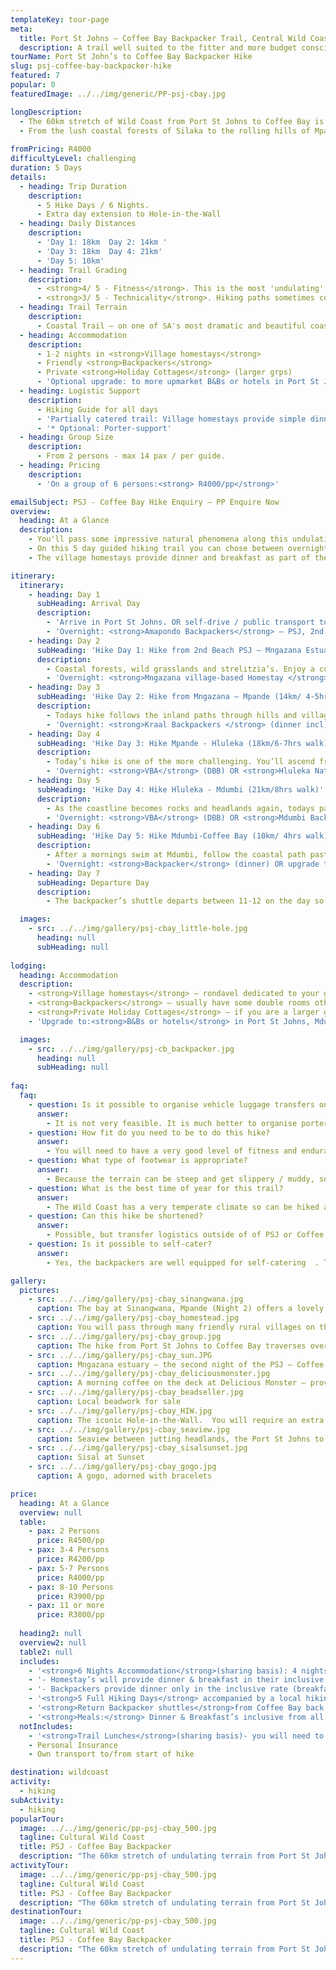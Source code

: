 ```yaml
---
templateKey: tour-page
meta:
  title: Port St Johns – Coffee Bay Backpacker Trail, Central Wild Coast 
  description: A trail well suited to the fitter and more budget conscious hiker looking for an authentic & iconic Wild Coast experience. Overnight in backpackers and village homestays.
tourName: Port St John’s to Coffee Bay Backpacker Hike
slug: psj-coffee-bay-backpacker-hike
featured: 7
popular: 0
featuredImage: ../../img/generic/PP-psj-cbay.jpg

longDescription:
  - The 60km stretch of Wild Coast from Port St Johns to Coffee Bay is well suited to the fitter traveller looking for an authentic Wild Coast Experience. On this 5 day guided hiking trail you can chose between friendly village homestays, chilled-out backpackers, private holiday cottages, or a mixture of all. 
  - From the lush coastal forests of Silaka to the rolling hills of Mpande, the PSJ to Coffee Bay hiking trail traverses grassland, rocky shores, mangrove-clad estuaries, sandy bays, nature reserves and passes through many colourful rural villages.
  
fromPricing: R4000
difficultyLevel: challenging
duration: 5 Days
details:
  - heading: Trip Duration
    description:
      - 5 Hike Days / 6 Nights. 
      - Extra day extension to Hole-in-the-Wall
  - heading: Daily Distances
    description:
      - 'Day 1: 18km  Day 2: 14km '
      - 'Day 3: 18km  Day 4: 21km'
      - 'Day 5: 10km'
  - heading: Trail Grading
    description:
      - <strong>4/ 5 - Fitness</strong>. This is the most 'undulating' stretch of Wild Coast with a number of steep ascents and descents and long beach sections
      - <strong>3/ 5 - Technicality</strong>. Hiking paths sometimes contour along steep-sided hill slopes where persons who suffer from vertigo may feel exposed.
  - heading: Trail Terrain
    description:
      - Coastal Trail – on one of SA's most dramatic and beautiful coastlines. Sandy and rocky beaches, lagoons, jutting cliffs, rock formations in the sea, mangrove swamps, rock pools and interesting intertidal life, good birdlife and fishing.
  - heading: Accommodation
    description:
      - 1-2 nights in <strong>Village homestays</strong>
      - Friendly <strong>Backpackers</strong>
      - Private <strong>Holiday Cottages</strong> (larger grps)
      - 'Optional upgrade: to more upmarket B&Bs or hotels in Port St Johns, Mdumbi and Coffee Bay.'
  - heading: Logistic Support
    description:
      - Hiking Guide for all days 
      - 'Partially catered trail: Village homestays provide simple dinner and breakfast inclusive in rate. Dinner inclusive at backpackers & other meals for own account'
      - '* Optional: Porter-support'
  - heading: Group Size
    description:
      - From 2 persons - max 14 pax / per guide.
  - heading: Pricing
    description:
      - 'On a group of 6 persons:<strong> R4000/pp</strong>'

emailSubject: PSJ - Coffee Bay Hike Enquiry – PP Enquire Now
overview:
  heading: At a Glance
  description:
    - You'll pass some impressive natural phenomena along this undulating stretch of Wild Coastline. From the fascinating table mountain sandstone cliffs of Port St Johns, to the arched bays of Mpande and Mdumbi (voted in the top three of South Africa's most beautiful beaches and a surfing hotspot); the impressive dolerite intrusion at Brazen Head and the fabled landmark, Hole in the Wall, where the roar of ocean through this hollowed cliff gives rise to its Xhosa name 'esiKhaleni' - place of sound.
    - On this 5 day guided hiking trail you can chose between overnighting at friendly village homestays, chilled-out backpackers, private holiday cottages, or a mixture of all. 
    - The village homestays provide dinner and breakfast as part of their inclusive rate. We include dinner in the backpacker option, and they are also well equipped for self-catering.  We provide a shuttle back to your vehicles left in Port St Johns, or to and from Mtata

itinerary:
  itinerary:
    - heading: Day 1
      subHeading: Arrival Day
      description:
        - 'Arrive in Port St Johns. OR self-drive / public transport to Mtata – arrive by 14h00. Backpacker Shuttle (departs 14h30) from Mtata down to PSJ.'
        - 'Overnight: <strong>Amapondo Backpackers</strong> – PSJ, 2nd Beach (dinner-own account)'
    - heading: Day 2
      subHeading: 'Hike Day 1: Hike from 2nd Beach PSJ – Mngazana Estuary (18km/6-7hrs walk)'
      description:
        - Coastal forests, wild grasslands and strelitzia’s. Enjoy a cuppa tea at Umngazi before the final beach stretch (4.3km) through to Mngazana estuary. Mngazana estuary, is considered to be one of the Eastern Cape‘s most important estuaries, with the third largest mangrove stand in South Africa.
        - 'Overnight: <strong>Mngazana village-based Homestay </strong> with dinner & breakfast (DBB) included.'
    - heading: Day 3
      subHeading: 'Hike Day 2: Hike from Mngazana – Mpande (14km/ 4-5hrs walk) '
      description:
        - Todays hike follows the inland paths through hills and villages, and in and out forested valleys. The coastline itself is all rocks and headlands, so there will be no beach stretches today, until you descend to Sinangwana, where the river spills from the forest straight onto the beach. 
        - 'Overnight: <strong>Kraal Backpackers </strong> (dinner incl) OR <strong>VBA</strong> (DBB) or <strong>Self-catering holiday cottage</strong> for groups of 6 or more out-of-season.'        
    - heading: Day 4
      subHeading: 'Hike Day 3: Hike Mpande - Hluleka (18km/6-7hrs walk)'
      description:
        - Today’s hike is one of the more challenging. You’ll ascend from Mpande through pristine forests towards Mthonga mouth - reputed to be one of the most beautiful spots on the Wild Coast. More hills and footpaths take you on a descent to the beach and the Mnenu River which then crosses into Hluleka Nature Reserve  - a combination of diverse eco systems including, rocky seashore, estuaries and evergreen 
        - 'Overnight: <strong>VBA</strong> (DBB) OR <strong>Hluleka Nature Reserve</strong> Self-Catering chalets (Self-catering)'
    - heading: Day 5
      subHeading: 'Hike Day 4: Hike Hluleka - Mdumbi (21km/8hrs walk)'
      description:
        - As the coastline becomes rocks and headlands again, todays paths are made by fishermen & villagers, with some breathtaking views to speak of. The gorgeous Mtakagagie River crossing at just over 4kms, provides a great opportunity to soak it all in, and then undulating grasslands and partly vegetated dune paths make up the route to Presley’s Bay and down to Lwandile beach. After crossing the Lwandile River, you’ll come across some of the most southern distribution of mangrove trees before following the coastal contour path through to Mdumbi – voted one of South Africa’s top beach and surf hot-spots. 
        - 'Overnight: <strong>VBA</strong> (DBB) OR <strong>Mdumbi Backpackers</strong> (dinner)'
    - heading: Day 6
      subHeading: 'Hike Day 5: Hike Mdumbi-Coffee Bay (10km/ 4hrs walk)'
      description:
        - After a mornings swim at Mdumbi, follow the coastal path past Whale Rock and Anchorage Hotel through to the Mtata river. After a ferry crossing here, you should prepare yourself for a bit of uphill toil as you ascend to a high cliff plateau. Your efforts will be well rewarded by a spectacular view down this rocky coastline. From here you’ll follow an undulating hiking trail, past the old airstrip and along to a vantage overlooking a dolerite stack in which the waves have eroded and created a labyrinth cave system.
        - 'Overnight: <strong>Backpacker</strong> (dinner) OR upgrade to <strong>Ocean View Hotel </strong> (DBB)'
    - heading: Day 7
      subHeading: Departure Day
      description:
        - The backpacker’s shuttle departs between 11-12 on the day so you can enjoy a leisurely breakfast or we can arrange a private group transfer (additional fee)    

  images:
    - src: ../../img/gallery/psj-cbay_little-hole.jpg
      heading: null
      subHeading: null
    
lodging:
  heading: Accommodation
  description:
    - <strong>Village homestays</strong> – rondavel dedicated to your group, mattress and bedding provided, donkey-boiler showers or bucket bath, meals provided. These homestays have good experience with hiking groups.
    - <strong>Backpackers</strong> – usually have some double rooms otherwise small dorms for your group to share.
    - <strong>Private Holiday Cottages</strong> – if you are a larger group, and not going within peak school holidays, private holiday cottages may be an option.
    - 'Upgrade to:<strong>B&Bs or hotels</strong> in Port St Johns, Mdumbi and Coffee Bay.'

  images:
    - src: ../../img/gallery/psj-cb_backpacker.jpg
      heading: null
      subHeading: null
    
faq:
  faq:
    - question: Is it possible to organise vehicle luggage transfers on this hike?
      answer:
        - It is not very feasible. It is much better to organise porters on this hike. Budget around R300/porter/per day. 
    - question: How fit do you need to be to do this hike? 
      answer:
        - You will need to have a very good level of fitness and endurance for this hike. The daily distances are long and the terrain hilly, so its best suited to the more experienced or fitter hiker.    
    - question: What type of footwear is appropriate?
      answer:
        - Because the terrain can be steep and get slippery / muddy, some groups have said that a sturdier hiking boot with ankle support comes highly recommended. I personally still prefer a hiking type shoe or trail sneaker, with a solid sole and grip.
    - question: What is the best time of year for this trail?
      answer:
        - The Wild Coast has a very temperate climate so can be hiked all year round, but from about March through to November tend to be better months i.t.o less rainfall. Winter months offer a stable climate for hiking and there is also the sardine run. This is one hike we can usually arrange during holidays as there is usually a homestay alternative.
    - question: Can this hike be shortened?
      answer:
        - Possible, but transfer logistics outside of of PSJ or Coffee Bay are more expensive.
    - question: Is it possible to self-cater? 
      answer:
        - Yes, the backpackers are well equipped for self-catering  . The homestays prefer to give meals as they cannot provide facilities for self-catering.

gallery:
  pictures:
    - src: ../../img/gallery/psj-cbay_sinangwana.jpg
      caption: The bay at Sinangwana, Mpande (Night 2) offers a lovely sheltered swimming beach.
    - src: ../../img/gallery/psj-cbay_homestead.jpg
      caption: You will pass through many friendly rural villages on the PSJ – Coffee Bay Hiking trail. Here the geese are employed as watchdogs.
    - src: ../../img/gallery/psj-cbay_group.jpg
      caption: The hike from Port St Johns to Coffee Bay traverses over many jutting headlands.
    - src: ../../img/gallery/psj-cbay_sun.JPG
      caption: Mngazana estuary – the second night of the PSJ – Coffee Bay trail – at last light.
    - src: ../../img/gallery/psj-cbay_deliciousmonster.jpg
      caption: A morning coffee on the deck at Delicious Monster – provides the perfect kickstart for the trail.
    - src: ../../img/gallery/psj-cbay_beadseller.jpg
      caption: Local beadwork for sale 
    - src: ../../img/gallery/psj-cbay_HIW.jpg
      caption: The iconic Hole-in-the-Wall.  You will require an extra day to do this after you finish the trail at Coffee Bay.  
    - src: ../../img/gallery/psj-cbay_seaview.jpg
      caption: Seaview between jutting headlands, the Port St Johns to Coffee Bay trail is full of such spectacles.
    - src: ../../img/gallery/psj-cbay_sisalsunset.jpg
      caption: Sisal at Sunset 
    - src: ../../img/gallery/psj-cbay_gogo.jpg
      caption: A gogo, adorned with bracelets  

price:
  heading: At a Glance
  overview: null
  table:
    - pax: 2 Persons
      price: R4500/pp
    - pax: 3-4 Persons
      price: R4200/pp
    - pax: 5-7 Persons
      price: R4000/pp
    - pax: 8-10 Persons
      price: R3900/pp
    - pax: 11 or more
      price: R3800/pp  
    
  heading2: null
  overview2: null
  table2: null
  includes:
    - '<strong>6 Nights Accommodation</strong>(sharing basis): 4 nights backpackers (PSJ, Coffee Bay, Kraal-Mpande, Mdumbi) & 2 nights VBA’s (dinner & breakfast included) or substitute VBA for backpacker nights, & upgrade options as selected from itinerary.'
    - '- Homestay’s will provide dinner & breakfast in their inclusive rate. Homestays can provide a basic packed lunch for an extra R50 (can pre-request this).'
    - '- Backpackers provide dinner only in the inclusive rate (breakfasts & packed lunches for own account from backpackers)'
    - '<strong>5 Full Hiking Days</strong> accompanied by a local hiking guide'
    - '<strong>Return Backpacker shuttles</strong>from Coffee Bay back to PSJ (self-drives) OR pick-up from Mtata to PSJ + return from Coffee Bay to PSJ (* Larger groups – can request the additional price of a PRIVATE TRANSFER from Coffee Bay – PSJ direct, which doesn’t work out to much more)'
    - '<strong>Meals:</strong> Dinner & Breakfast’s inclusive from all village homestay’s. Dinner included on backpacker nights, but breakfasts for own account (continental & cooked ala carte breakfast options)'
  notIncludes: 
    - '<strong>Trail Lunches</strong>(sharing basis)- you will need to supply your own trail lunches or pre-request/book these from the homestays'
    - Personal Insurance
    - Own transport to/from start of hike

destination: wildcoast
activity:
  - hiking
subActivity:
  - hiking
popularTour:
  image: ../../img/generic/pp-psj-cbay_500.jpg
  tagline: Cultural Wild Coast
  title: PSJ - Coffee Bay Backpacker
  description: "The 60km stretch of undulating terrain from Port St John's to Coffee Bay, is well suited to the more budget conscious traveller looking for an authentic Wild Coast Experience. On this 5 day guided hiking trail you can chose between friendly homestays, chilled-out backpackers & private cottages."
activityTour:
  image: ../../img/generic/pp-psj-cbay_500.jpg
  tagline: Cultural Wild Coast
  title: PSJ - Coffee Bay Backpacker
  description: "The 60km stretch of undulating terrain from Port St John's to Coffee Bay, is well suited to the more budget conscious traveller looking for an authentic Wild Coast Experience. On this 5 day guided hiking trail you can chose between friendly homestays, chilled-out backpackers & private cottages."
destinationTour:
  image: ../../img/generic/pp-psj-cbay_500.jpg
  tagline: Cultural Wild Coast
  title: PSJ - Coffee Bay Backpacker
  description: "The 60km stretch of undulating terrain from Port St John's to Coffee Bay, is well suited to the more budget conscious traveller looking for an authentic Wild Coast Experience. On this 5 day guided hiking trail you can chose between friendly homestays, chilled-out backpackers & private cottages."
---
```

